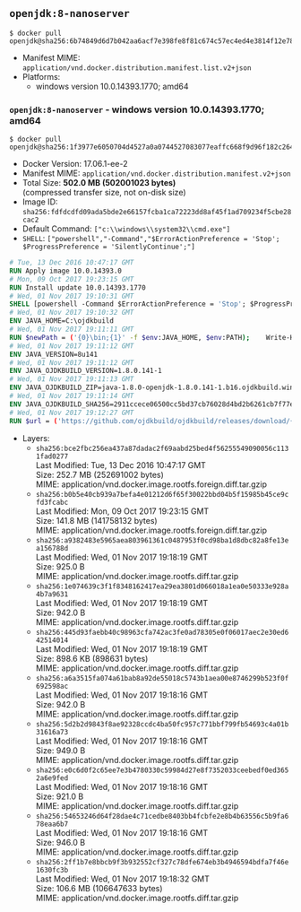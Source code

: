 ## `openjdk:8-nanoserver`

```console
$ docker pull openjdk@sha256:6b74849d6d7b042aa6acf7e398fe8f81c674c57ec4ed4e3814f12e787d2c01aa
```

-	Manifest MIME: `application/vnd.docker.distribution.manifest.list.v2+json`
-	Platforms:
	-	windows version 10.0.14393.1770; amd64

### `openjdk:8-nanoserver` - windows version 10.0.14393.1770; amd64

```console
$ docker pull openjdk@sha256:1f3977e6050704d4527a0a0744527083077eaffc668f9d96f182c2647e014d4c
```

-	Docker Version: 17.06.1-ee-2
-	Manifest MIME: `application/vnd.docker.distribution.manifest.v2+json`
-	Total Size: **502.0 MB (502001023 bytes)**  
	(compressed transfer size, not on-disk size)
-	Image ID: `sha256:fdfdcdfd09ada5bde2e66157fcba1ca72223dd8af45f1ad709234f5cbe28cac2`
-	Default Command: `["c:\\windows\\system32\\cmd.exe"]`
-	`SHELL`: `["powershell","-Command","$ErrorActionPreference = 'Stop'; $ProgressPreference = 'SilentlyContinue';"]`

```dockerfile
# Tue, 13 Dec 2016 10:47:17 GMT
RUN Apply image 10.0.14393.0
# Mon, 09 Oct 2017 19:23:15 GMT
RUN Install update 10.0.14393.1770
# Wed, 01 Nov 2017 19:10:31 GMT
SHELL [powershell -Command $ErrorActionPreference = 'Stop'; $ProgressPreference = 'SilentlyContinue';]
# Wed, 01 Nov 2017 19:10:32 GMT
ENV JAVA_HOME=C:\ojdkbuild
# Wed, 01 Nov 2017 19:11:11 GMT
RUN $newPath = ('{0}\bin;{1}' -f $env:JAVA_HOME, $env:PATH); 	Write-Host ('Updating PATH: {0}' -f $newPath); 	setx /M PATH $newPath;
# Wed, 01 Nov 2017 19:11:12 GMT
ENV JAVA_VERSION=8u141
# Wed, 01 Nov 2017 19:11:12 GMT
ENV JAVA_OJDKBUILD_VERSION=1.8.0.141-1
# Wed, 01 Nov 2017 19:11:13 GMT
ENV JAVA_OJDKBUILD_ZIP=java-1.8.0-openjdk-1.8.0.141-1.b16.ojdkbuild.windows.x86_64.zip
# Wed, 01 Nov 2017 19:11:14 GMT
ENV JAVA_OJDKBUILD_SHA256=2911ccece06500cc5bd37cb76028d4bd2b6261cb7f77e39404895e18d430d383
# Wed, 01 Nov 2017 19:12:27 GMT
RUN $url = ('https://github.com/ojdkbuild/ojdkbuild/releases/download/{0}/{1}' -f $env:JAVA_OJDKBUILD_VERSION, $env:JAVA_OJDKBUILD_ZIP); 	Write-Host ('Downloading {0} ...' -f $url); 	Invoke-WebRequest -Uri $url -OutFile 'ojdkbuild.zip'; 	Write-Host ('Verifying sha256 ({0}) ...' -f $env:JAVA_OJDKBUILD_SHA256); 	if ((Get-FileHash ojdkbuild.zip -Algorithm sha256).Hash -ne $env:JAVA_OJDKBUILD_SHA256) { 		Write-Host 'FAILED!'; 		exit 1; 	}; 		Write-Host 'Expanding ...'; 	Expand-Archive ojdkbuild.zip -DestinationPath C:\; 		Write-Host 'Renaming ...'; 	Move-Item 		-Path ('C:\{0}' -f ($env:JAVA_OJDKBUILD_ZIP -Replace '.zip$', '')) 		-Destination $env:JAVA_HOME 	; 		Write-Host 'Verifying install ...'; 	Write-Host '  java -version'; java -version; 	Write-Host '  javac -version'; javac -version; 		Write-Host 'Removing ...'; 	Remove-Item ojdkbuild.zip -Force; 		Write-Host 'Complete.';
```

-	Layers:
	-	`sha256:bce2fbc256ea437a87dadac2f69aabd25bed4f56255549090056c1131fad0277`  
		Last Modified: Tue, 13 Dec 2016 10:47:17 GMT  
		Size: 252.7 MB (252691002 bytes)  
		MIME: application/vnd.docker.image.rootfs.foreign.diff.tar.gzip
	-	`sha256:b0b5e40cb939a7befa4e01212d6f65f30022bbd04b5f15985b45ce9cfd3fcabc`  
		Last Modified: Mon, 09 Oct 2017 19:23:15 GMT  
		Size: 141.8 MB (141758132 bytes)  
		MIME: application/vnd.docker.image.rootfs.foreign.diff.tar.gzip
	-	`sha256:a9382483e5965aea803961361c0487953f0cd98ba1d8dbc82a8fe13ea156788d`  
		Last Modified: Wed, 01 Nov 2017 19:18:19 GMT  
		Size: 925.0 B  
		MIME: application/vnd.docker.image.rootfs.diff.tar.gzip
	-	`sha256:1e074639c3f1f8348162417ea29ea3801d066018a1ea0e50333e928a4b7a9631`  
		Last Modified: Wed, 01 Nov 2017 19:18:19 GMT  
		Size: 942.0 B  
		MIME: application/vnd.docker.image.rootfs.diff.tar.gzip
	-	`sha256:445d93faebb40c98963cfa742ac3fe0ad78305e0f06017aec2e30ed642514014`  
		Last Modified: Wed, 01 Nov 2017 19:18:19 GMT  
		Size: 898.6 KB (898631 bytes)  
		MIME: application/vnd.docker.image.rootfs.diff.tar.gzip
	-	`sha256:a6a3515fa074a61bab8a92de55018c5743b1aea00e8746299b523f0f692598ac`  
		Last Modified: Wed, 01 Nov 2017 19:18:16 GMT  
		Size: 942.0 B  
		MIME: application/vnd.docker.image.rootfs.diff.tar.gzip
	-	`sha256:5d2b2d9843f8ae92328ccdc4ba50fc957c771bbf799fb54693c4a01b31616a73`  
		Last Modified: Wed, 01 Nov 2017 19:18:16 GMT  
		Size: 949.0 B  
		MIME: application/vnd.docker.image.rootfs.diff.tar.gzip
	-	`sha256:e0c6d0f2c65ee7e3b4780330c59984d27e8f7352033ceebedf0ed3652a6e9fed`  
		Last Modified: Wed, 01 Nov 2017 19:18:16 GMT  
		Size: 921.0 B  
		MIME: application/vnd.docker.image.rootfs.diff.tar.gzip
	-	`sha256:54653246d64f28dae4c71cedbe8403bb4fcbfe2e8b4b63556c5b9fa678eaa6b7`  
		Last Modified: Wed, 01 Nov 2017 19:18:16 GMT  
		Size: 946.0 B  
		MIME: application/vnd.docker.image.rootfs.diff.tar.gzip
	-	`sha256:2ff1b7e8bbcb9f3b932552cf327c78dfe674eb3b4946594bdfa7f46e1630fc3b`  
		Last Modified: Wed, 01 Nov 2017 19:18:32 GMT  
		Size: 106.6 MB (106647633 bytes)  
		MIME: application/vnd.docker.image.rootfs.diff.tar.gzip

